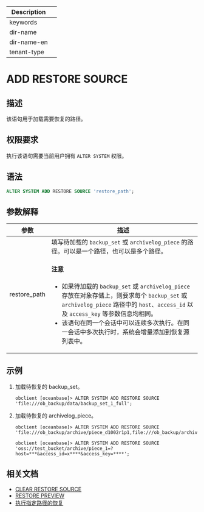 | Description   |                 |
|---------------|-----------------|
| keywords      |                 |
| dir-name      |                 |
| dir-name-en   |                 |
| tenant-type   |                 |

# ADD RESTORE SOURCE

## 描述

该语句用于加载需要恢复的路径。

## 权限要求

执行该语句需要当前用户拥有 `ALTER SYSTEM` 权限。

## 语法

```sql
ALTER SYSTEM ADD RESTORE SOURCE 'restore_path';
```

## 参数解释

|              **参数**       |                     **描述**                       |
|-----------------------------|----------------------------------------------------|
| restore_path                | 填写待加载的 `backup_set` 或 `archivelog_piece` 的路径。可以是一个路径，也可以是多个路径。 <main id="notice" type='notice'><h4>注意</h4><p><ul><li>如果待加载的 <code>backup_set</code> 或 <code>archivelog_piece</code> 存放在对象存储上，则要求每个 <code>backup_set</code> 或 <code>archivelog_piece</code> 路径中的 <code>host</code>、<code>access_id</code> 以及 <code>access_key</code> 等参数信息均相同。</li><li>该语句在同一个会话中可以连续多次执行。在同一会话中多次执行时，系统会增量添加到恢复源列表中。</li></ul></p></main>|

## 示例

1. 加载待恢复的 backup_set。

    ```shell
    obclient [oceanbase]> ALTER SYSTEM ADD RESTORE SOURCE 'file:///ob_backup/data/backup_set_1_full';
    ```

2. 加载待恢复的 archivelog_piece。

    ```shell
    obclient [oceanbase]> ALTER SYSTEM ADD RESTORE SOURCE 'file:///ob_backup/archive/piece_d1002r1p1,file:///ob_backup/archive/piece_d1002r1p2';
    ```

    ```shell
    obclient [oceanbase]> ALTER SYSTEM ADD RESTORE SOURCE 'oss://test_bucket/archive/piece_1=?host=***&access_id=x****&access_key=****';
    ```

## 相关文档

* [CLEAR RESTORE SOURCE](1250.clear-restore-source.md)
* [RESTORE PREVIEW](3350.restore-preview.md)
* [执行指定路径的恢复](链接待添加)
